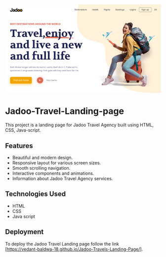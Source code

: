 ![alt text](Images/show.png)
# Jadoo-Travel-Landing-page
This project is a landing page for Jadoo Travel Agency built using HTML, CSS, Java-script.
## Features
- Beautiful and modern design.
- Responsive layout for various screen sizes.
- Smooth scrolling navigation.
- Interactive components and animations.
- Information about Jadoo Travel Agency services.
## Technologies Used

- HTML
- CSS
- Java script
## Deployment

To deploy the Jadoo Travel Landing page follow the link <br>[https://vedant-baldwa-18.github.io/Jadoo-Travels-Landing-Page/].
